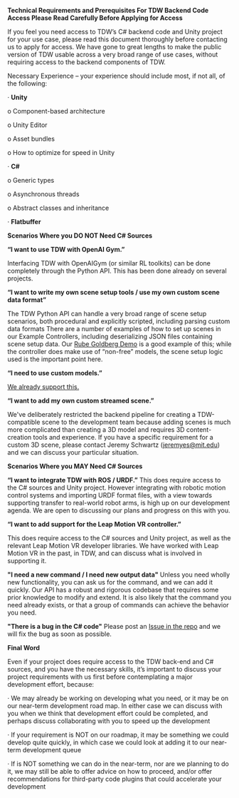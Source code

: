 **Technical Requirements and Prerequisites For TDW Backend Code Access Please Read Carefully Before Applying for Access**

 

If you feel you need access to TDW’s C# backend code and Unity project for your use case, please read this document thoroughly before contacting us to apply for access.  We have gone to great lengths to make the public version of TDW usable across a very broad range of use cases, without requiring access to the backend components of TDW.

 

Necessary Experience – your experience should include most, if not all, of the following:

·       **Unity**

o   Component-based architecture

o   Unity Editor

o   Asset bundles

o   How to optimize for speed in Unity

·       **C#**

o   Generic types

o   Asynchronous threads

o   Abstract classes and inheritance

·       **Flatbuffer**

 

**Scenarios Where you DO NOT Need C# Sources**

 

**“I want to use TDW with OpenAI Gym.”**

Interfacing TDW with OpenAIGym (or similar RL toolkits) can be done completely through the Python API. This has been done already on several projects.

 

**“I want to write my own scene setup tools / use my own custom scene data format”**

The TDW Python API can handle a very broad range of scene setup scenarios, both procedural and explicitly scripted, including parsing custom data formats There are a number of examples of how to set up scenes in our Example Controllers, including deserializing JSON files containing scene setup data. Our [Rube Goldberg Demo](https://github.com/threedworld-mit/tdw/blob/master/Documentation/python/use_cases/rube_goldberg.md) is a good example of this; while the controller does make use of “non-free” models, the scene setup logic used is the important point here.

 

**“I need to use custom models.”** 

[We already support this.](https://github.com/threedworld-mit/tdw/blob/master/Documentation/misc_frontend/add_local_object.md)

 

**“I want to add my own custom streamed scene.”**

We've deliberately restricted the backend pipeline for creating a TDW-compatible scene to the development team because adding scenes is much more complicated than creating a 3D model and requires 3D content-creation tools and experience. If you have a specific requirement for a custom 3D scene, please contact Jeremy Schwartz ([jeremyes@mit.edu](mailto:jeremyes@mit.edu)) and we can discuss your particular situation.

 

  

**Scenarios Where you MAY Need C# Sources**

 

**“I want to integrate TDW with ROS / URDF.”** This does require access to the C# sources and Unity project. However integrating with robotic motion control systems and importing URDF format files, with a view towards supporting transfer to real-world robot arms, is high up on our development agenda.  We are open to discussing our plans and progress on this with you.

 

**“I want to add support for the Leap Motion VR controller.”**

This does require access to the C# sources and Unity project, as well as the relevant Leap Motion VR developer libraries.  We have worked with Leap Motion VR in the past, in TDW, and can discuss what is involved in supporting it.



**"I need a new command / I need new output data"**
 Unless you need wholly new functionality, you can ask us for the command, and we can add it quickly. Our API has a robust and rigorous codebase that requires some prior knowledge to modify and extend. It is also likely that the command you need already exists, or that a group of commands can achieve the behavior you need.
 
 **"There is a bug in the C# code"**
 Please post an [Issue in the repo](https://github.com/threedworld-mit/tdw/issues) and we will fix the bug as soon as possible.

 



**Final Word**

Even if your project does require access to the TDW back-end and C# sources, and you have the necessary skills, it’s important to discuss your project requirements with us first before contemplating a major development effort, because:

·       We may already be working on developing what you need, or it may be on our near-term development road map. In either case we can discuss with you when we think that development effort could be completed, and perhaps discuss collaborating with you to speed up the development

·       If your requirement is NOT on our roadmap, it may be something we could develop quite quickly, in which case we could look at adding it to our near-term development queue

·       If is NOT something we can do in the near-term, nor are we planning to do it, we may still be able to offer advice on how to proceed, and/or offer recommendations for third-party code plugins that could accelerate your development

 